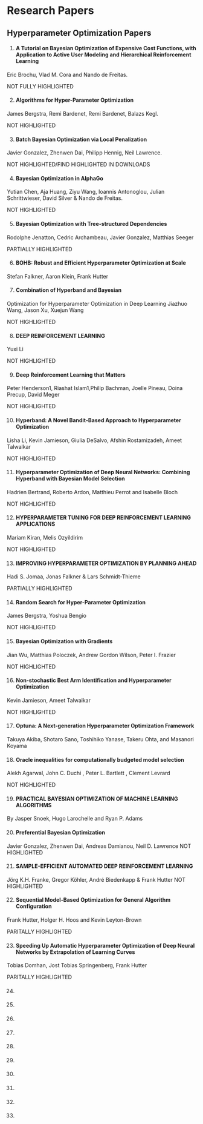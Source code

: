 # Research Papers

## Hyperparameter Optimization Papers
1. #### A Tutorial on Bayesian Optimization of Expensive Cost Functions, with Application to Active User Modeling and Hierarchical Reinforcement Learning
 Eric Brochu, Vlad M. Cora and Nando de Freitas.

 NOT FULLY HIGHLIGHTED

2. #### Algorithms for Hyper-Parameter Optimization
 James Bergstra, Remi Bardenet, Remi Bardenet, Balazs Kegl.

 NOT HIGHLIGHTED

3. #### Batch Bayesian Optimization via Local Penalization
 Javier Gonzalez, Zhenwen Dai, Philipp Hennig, Neil Lawrence.

 NOT HIGHLIGHTED/FIND HIGHLIGHTED IN DOWNLOADS

4. #### Bayesian Optimization in AlphaGo
 Yutian Chen, Aja Huang, Ziyu Wang, Ioannis Antonoglou, Julian Schrittwieser,
David Silver & Nando de Freitas.

 NOT HIGHLIGHTED

5. #### Bayesian Optimization with Tree-structured Dependencies
 Rodolphe Jenatton, Cedric Archambeau, Javier Gonzalez, Matthias Seeger

 PARTIALLY HIGHLIGHTED

6. #### BOHB: Robust and Efficient Hyperparameter Optimization at Scale
 Stefan Falkner, Aaron Klein, Frank Hutter

7. #### Combination of Hyperband and Bayesian
Optimization for Hyperparameter Optimization
in Deep Learning
 Jiazhuo Wang, Jason Xu, Xuejun Wang

 NOT HIGHLIGHTED

8. #### DEEP REINFORCEMENT LEARNING
 Yuxi Li

 NOT HIGHLIGHTED

9. #### Deep Reinforcement Learning that Matters
 Peter Henderson1, Riashat Islam1,Philip Bachman, Joelle Pineau, Doina Precup, David Meger

 NOT HIGHLIGHTED

10. #### Hyperband: A Novel Bandit-Based Approach to Hyperparameter Optimization
 Lisha Li, Kevin Jamieson, Giulia DeSalvo, Afshin Rostamizadeh, Ameet Talwalkar

 NOT HIGHLIGHTED

11. #### Hyperparameter Optimization of Deep Neural Networks: Combining Hyperband with Bayesian Model Selection
  Hadrien Bertrand, Roberto Ardon, Matthieu Perrot and Isabelle Bloch

  NOT HIGHLIGHTED

12. #### HYPERPARAMETER TUNING FOR DEEP REINFORCEMENT LEARNING APPLICATIONS
 Mariam Kiran, Melis Ozyildirim

 NOT HIGHLIGHTED
 
13. #### IMPROVING HYPERPARAMETER OPTIMIZATION BY PLANNING AHEAD
 Hadi S. Jomaa, Jonas Falkner & Lars Schmidt-Thieme

 PARTIALLY HIGHLIGHTED

14. #### Random Search for Hyper-Parameter Optimization
 James Bergstra, Yoshua Bengio

 NOT HIGHLIGHTED

15. #### Bayesian Optimization with Gradients
 Jian Wu, Matthias Poloczek, Andrew Gordon Wilson,  Peter I. Frazier

 NOT HIGHLIGHTED

16. #### Non-stochastic Best Arm Identification and Hyperparameter Optimization
 Kevin Jamieson, Ameet Talwalkar

 NOT HIGHLIGHTED

17. #### Optuna: A Next-generation Hyperparameter Optimization Framework
 Takuya Akiba, Shotaro Sano, Toshihiko Yanase, Takeru Ohta, and Masanori Koyama

18. #### Oracle inequalities for computationally budgeted model selection
 Alekh Agarwal, John C. Duchi , Peter L. Bartlett , Clement Levrard

 NOT HIGHLIGHTED

19. #### PRACTICAL BAYESIAN OPTIMIZATION OF MACHINE LEARNING ALGORITHMS
 By Jasper Snoek, Hugo Larochelle and Ryan P. Adams
 
20. #### Preferential Bayesian Optimization
 Javier Gonzalez, Zhenwen Dai, Andreas Damianou, Neil D. Lawrence
 NOT HIGHLIGHTED

21. #### SAMPLE-EFFICIENT AUTOMATED DEEP REINFORCEMENT LEARNING
 Jörg K.H. Franke, Gregor Köhler, André Biedenkapp & Frank Hutter
 NOT HIGHLIGHTED

22. #### Sequential Model-Based Optimization for General Algorithm Configuration
 Frank Hutter, Holger H. Hoos and Kevin Leyton-Brown

 PARITALLY HIGHLIGHTED

23. #### Speeding Up Automatic Hyperparameter Optimization of Deep Neural Networks by Extrapolation of Learning Curves
 Tobias Domhan, Jost Tobias Springenberg, Frank Hutter

 PARITALLY HIGHLIGHTED


24. #### 


25. #### 


26. #### 


27. #### 


28. #### 


29. #### 


30. #### 


31. #### 


32. #### 


33. #### 


